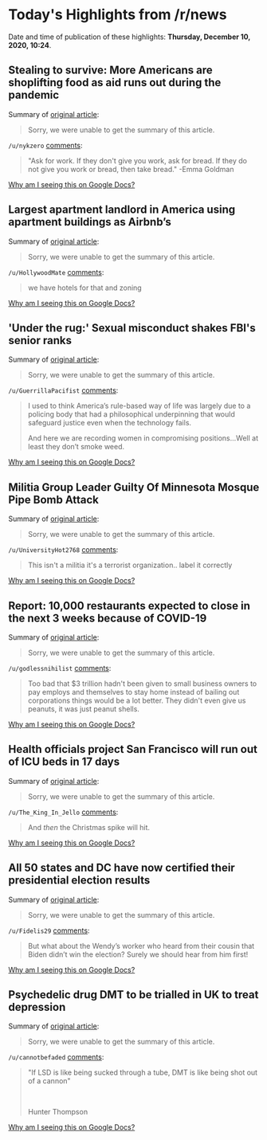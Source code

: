 # Today's Highlights from /r/news

Date and time of publication of these highlights: **Thursday, December 10, 2020, 10:24**.

## Stealing to survive: More Americans are shoplifting food as aid runs out during the pandemic

Summary of [original article](https://www.chron.com/news/article/Stealing-to-survive-More-Americans-are-15790516.php):

> Sorry, we were unable to get the summary of this article.

`/u/nykzero` [comments](https://www.reddit.com/r/news/comments/kaf4h8/stealing_to_survive_more_americans_are/):

> "Ask for work. If they don't give you work, ask for bread. If they do not give you work or bread, then take bread."
> -Emma Goldman

[Why am I seeing this on Google Docs?](https://docs.google.com/document/d/1Dc6We63vOXIZsc0op-Bt4abqkYjXzOigalQqFxmvvbM/edit?usp=sharing)

## Largest apartment landlord in America using apartment buildings as Airbnb’s

Summary of [original article](https://abc7.com/realestate/airbnb-rentals-spark-conflict-at-glendale-apartment-complex/8647168/):

> Sorry, we were unable to get the summary of this article.

`/u/HollywoodMate` [comments](https://www.reddit.com/r/news/comments/ka9gxp/largest_apartment_landlord_in_america_using/):

> we have hotels for that and zoning

[Why am I seeing this on Google Docs?](https://docs.google.com/document/d/1Dc6We63vOXIZsc0op-Bt4abqkYjXzOigalQqFxmvvbM/edit?usp=sharing)

## 'Under the rug:' Sexual misconduct shakes FBI's senior ranks

Summary of [original article](https://apnews.com/article/us-news-sexual-misconduct-a0d33e4770acef8ff5f4a48f0267202c):

> Sorry, we were unable to get the summary of this article.

`/u/GuerrillaPacifist` [comments](https://www.reddit.com/r/news/comments/kae39n/under_the_rug_sexual_misconduct_shakes_fbis/):

> I used to think America’s rule-based way of life was largely due to a policing body that had a philosophical underpinning that would safeguard justice even when the technology fails. 
> 
> And here we are recording women in compromising positions...Well at least they don’t smoke weed.

[Why am I seeing this on Google Docs?](https://docs.google.com/document/d/1Dc6We63vOXIZsc0op-Bt4abqkYjXzOigalQqFxmvvbM/edit?usp=sharing)

## Militia Group Leader Guilty Of Minnesota Mosque Pipe Bomb Attack

Summary of [original article](https://www.npr.org/2020/12/09/944870427/militia-group-leader-guilty-of-minnesota-mosque-pipe-bomb-attack):

> Sorry, we were unable to get the summary of this article.

`/u/UniversityHot2768` [comments](https://www.reddit.com/r/news/comments/kacvon/militia_group_leader_guilty_of_minnesota_mosque/):

> This isn't a militia it's a terrorist organization.. label it correctly

[Why am I seeing this on Google Docs?](https://docs.google.com/document/d/1Dc6We63vOXIZsc0op-Bt4abqkYjXzOigalQqFxmvvbM/edit?usp=sharing)

## Report: 10,000 restaurants expected to close in the next 3 weeks because of COVID-19

Summary of [original article](https://abc7.com/restaurants-closing-again-are-covid/8608706):

> Sorry, we were unable to get the summary of this article.

`/u/godlessnihilist` [comments](https://www.reddit.com/r/news/comments/kabhug/report_10000_restaurants_expected_to_close_in_the/):

> Too bad that $3 trillion hadn't been given to small business owners to pay employs and themselves to stay home instead of bailing out corporations things would be a lot better. They didn't even give us peanuts, it was just peanut shells.

[Why am I seeing this on Google Docs?](https://docs.google.com/document/d/1Dc6We63vOXIZsc0op-Bt4abqkYjXzOigalQqFxmvvbM/edit?usp=sharing)

## Health officials project San Francisco will run out of ICU beds in 17 days

Summary of [original article](https://www.cnn.com/2020/12/10/us/san-francisco-covid-icu-beds/index.html):

> Sorry, we were unable to get the summary of this article.

`/u/The_King_In_Jello` [comments](https://www.reddit.com/r/news/comments/kaf0bk/health_officials_project_san_francisco_will_run/):

> And *then* the Christmas spike will hit.

[Why am I seeing this on Google Docs?](https://docs.google.com/document/d/1Dc6We63vOXIZsc0op-Bt4abqkYjXzOigalQqFxmvvbM/edit?usp=sharing)

## All 50 states and DC have now certified their presidential election results

Summary of [original article](https://www.cnn.com/2020/12/09/politics/2020-election-results-certified/index.html):

> Sorry, we were unable to get the summary of this article.

`/u/Fidelis29` [comments](https://www.reddit.com/r/news/comments/ka1wdq/all_50_states_and_dc_have_now_certified_their/):

> But what about the Wendy’s worker who heard from their cousin that Biden didn’t win the election? Surely we should hear from him first!

[Why am I seeing this on Google Docs?](https://docs.google.com/document/d/1Dc6We63vOXIZsc0op-Bt4abqkYjXzOigalQqFxmvvbM/edit?usp=sharing)

## Psychedelic drug DMT to be trialled in UK to treat depression

Summary of [original article](http://www.theguardian.com/science/2020/dec/09/psychedelic-drug-dmt-to-be-trialled-in-uk-to-treat-depression):

> Sorry, we were unable to get the summary of this article.

`/u/cannotbefaded` [comments](https://www.reddit.com/r/news/comments/kahtod/psychedelic_drug_dmt_to_be_trialled_in_uk_to/):

> "If LSD is like being sucked through a tube, DMT is like being shot out of a cannon"
> 
> &#x200B;
> 
> Hunter Thompson

[Why am I seeing this on Google Docs?](https://docs.google.com/document/d/1Dc6We63vOXIZsc0op-Bt4abqkYjXzOigalQqFxmvvbM/edit?usp=sharing)


